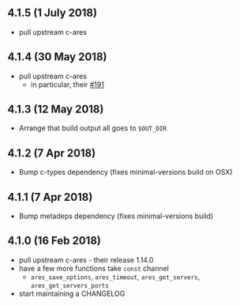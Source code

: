 ## 4.1.5 (1 July 2018)

* pull upstream c-ares

## 4.1.4 (30 May 2018)

* pull upstream c-ares
  * in particular, their [#191](https://github.com/c-ares/c-ares/pull/191)

## 4.1.3 (12 May 2018)

* Arrange that build output all goes to `$OUT_DIR`

## 4.1.2 (7 Apr 2018)

* Bump c-types dependency (fixes minimal-versions build on OSX)

## 4.1.1 (7 Apr 2018)

* Bump metadeps dependency (fixes minimal-versions build)

## 4.1.0 (16 Feb 2018)

* pull upstream c-ares - their release 1.14.0
* have a few more functions take `const` channel
  * `ares_save_options`, `ares_timeout`, `ares_get_servers`, `ares_get_servers_ports`
* start maintaining a CHANGELOG
